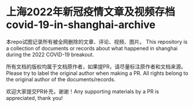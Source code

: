 # 上海2022年新冠疫情文章及视频存档 covid-19-in-shanghai-archive 
本repo试图记录所有被全网删除的文章、评论、视频、图片。 This repository is a collection of documents or records about what happened in shanghai during the 2022 COVID-19 breakout. 

所有文档的版权均属于文档原作者，如果提PR，请尽量标注原作者和文档来源。 Please try to label the original author when making a PR. All rights belong to the original author of the documents/records.

欢迎大家提交PR补充，谢谢！Any supporting materials by a PR is appreciated, thank you!

